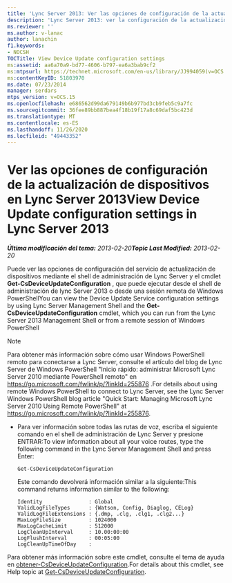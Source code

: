 ```yaml
---
title: 'Lync Server 2013: Ver las opciones de configuración de la actualización de dispositivos'
description: 'Lync Server 2013: ver la configuración de la actualización de dispositivos.'
ms.reviewer: ''
ms.author: v-lanac
author: lanachin
f1.keywords:
- NOCSH
TOCTitle: View Device Update configuration settings
ms:assetid: aa6a70a9-bd77-4606-b797-ea6a3bab9cf2
ms:mtpsurl: https://technet.microsoft.com/en-us/library/JJ994059(v=OCS.15)
ms:contentKeyID: 51803970
ms.date: 07/23/2014
manager: serdars
mtps_version: v=OCS.15
ms.openlocfilehash: e686562d99da679149b6b977bd3cb9feb5c9a7fc
ms.sourcegitcommit: 36fee89bb887bea4f18b19f17a8c69daf5bc423d
ms.translationtype: MT
ms.contentlocale: es-ES
ms.lasthandoff: 11/26/2020
ms.locfileid: "49443352"
---
```

# <a name="view-device-update-configuration-settings-in-lync-server-2013"></a><span data-ttu-id="adfda-103">Ver las opciones de configuración de la actualización de dispositivos en Lync Server 2013</span><span class="sxs-lookup"><span data-stu-id="adfda-103">View Device Update configuration settings in Lync Server 2013</span></span>

<div data-xmlns="http://www.w3.org/1999/xhtml">

<div class="topic" data-xmlns="http://www.w3.org/1999/xhtml" data-msxsl="urn:schemas-microsoft-com:xslt" data-cs="https://msdn.microsoft.com/">

<div data-asp="https://msdn2.microsoft.com/asp">



</div>

<div id="mainSection">

<div id="mainBody"><span data-ttu-id="adfda-104">

<span> </span></span><span class="sxs-lookup"><span data-stu-id="adfda-104">

<span> </span></span></span>

<span data-ttu-id="adfda-105">_**Última modificación del tema:** 2013-02-20_</span><span class="sxs-lookup"><span data-stu-id="adfda-105">_**Topic Last Modified:** 2013-02-20_</span></span>

<span data-ttu-id="adfda-106">Puede ver las opciones de configuración del servicio de actualización de dispositivos mediante el shell de administración de Lync Server y el cmdlet **Get-CsDeviceUpdateConfiguration** , que puede ejecutar desde el shell de administración de lync Server 2013 o desde una sesión remota de Windows PowerShell</span><span class="sxs-lookup"><span data-stu-id="adfda-106">You can view the Device Update Service configuration settings by using Lync Server Management Shell and the **Get-CsDeviceUpdateConfiguration** cmdlet, which you can run from the Lync Server 2013 Management Shell or from a remote session of Windows PowerShell</span></span>

<div>


> [!NOTE]  
> <span data-ttu-id="adfda-107">Para obtener más información sobre cómo usar Windows PowerShell remoto para conectarse a Lync Server, consulte el artículo del blog de Lync Server de Windows PowerShell "Inicio rápido: administrar Microsoft Lync Server 2010 mediante PowerShell remoto" en <A href="https://go.microsoft.com/fwlink/p/?linkid=255876">https://go.microsoft.com/fwlink/p/?linkId=255876</A> .</span><span class="sxs-lookup"><span data-stu-id="adfda-107">For details about using remote Windows PowerShell to connect to Lync Server, see the Lync Server Windows PowerShell blog article "Quick Start: Managing Microsoft Lync Server 2010 Using Remote PowerShell" at <A href="https://go.microsoft.com/fwlink/p/?linkid=255876">https://go.microsoft.com/fwlink/p/?linkId=255876</A>.</span></span>



</div>

<div>


<div>


  - <span data-ttu-id="adfda-108">Para ver información sobre todas las rutas de voz, escriba el siguiente comando en el shell de administración de Lync Server y presione ENTRAR:</span><span class="sxs-lookup"><span data-stu-id="adfda-108">To view information about all your voice routes, type the following command in the Lync Server Management Shell and press Enter:</span></span>
    
        Get-CsDeviceUpdateConfiguration
    
    <span data-ttu-id="adfda-109">Este comando devolverá información similar a la siguiente:</span><span class="sxs-lookup"><span data-stu-id="adfda-109">This command returns information similar to the following:</span></span>
    
        Identity               : Global
        ValidLogFileTypes      : {Watson, Config, Diaglog, CELog}
        ValidLogFileExtensions : {.dmp, .clg, .clg1, .clg2...}
        MaxLogFileSize         : 1024000
        MaxLogCacheLimit       : 512000
        LogCleanUpInterval     : 10.00:00:00
        LogFlushInterval       : 00:05:00
        LogCleanUpTimeOfDay    :

</div>

<span data-ttu-id="adfda-110">Para obtener más información sobre este cmdlet, consulte el tema de ayuda en [obtener-CsDeviceUpdateConfiguration](https://docs.microsoft.com/powershell/module/skype/Get-CsDeviceUpdateConfiguration).</span><span class="sxs-lookup"><span data-stu-id="adfda-110">For details about this cmdlet, see Help topic at [Get-CsDeviceUpdateConfiguration](https://docs.microsoft.com/powershell/module/skype/Get-CsDeviceUpdateConfiguration).</span></span>

<span data-ttu-id="adfda-111"></div>

</div>

<span> </span>

</div>

</div>

</span><span class="sxs-lookup"><span data-stu-id="adfda-111"></div>

</div>

<span> </span>

</div>

</div>

</span></span></div>

